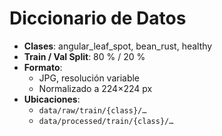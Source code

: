 # Diccionario de Datos

- **Clases**: angular_leaf_spot, bean_rust, healthy  
- **Train / Val Split**: 80 % / 20 %  
- **Formato**:  
  - JPG, resolución variable  
  - Normalizado a 224×224 px  
- **Ubicaciones**:  
  - `data/raw/train/{class}/…`  
  - `data/processed/train/{class}/…`
